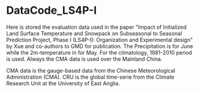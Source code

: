 # DataCode_LS4P-I
Here is stored the evaluation data used in the paper "Impact of Initialized Land Surface Temperature and Snowpack on Subseasonal to Seasonal Prediction Project, Phase I (LS4P-I): Organization and Experimental design" by Xue and co-authors to GMD for publication.
The Precipitation is for June while the 2m-temperature in for May.
For the climatology, 1981-2010 period is used.
Always the CMA data is used over the Mainland China.

CMA data is the gauge-based data from the Chinese Meteorological Administration (CMA).
CRU is the global time-serie from the Climate Research Unit at the University of East Anglia.


